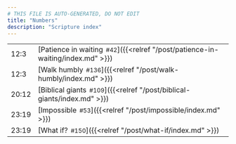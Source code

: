 ```yaml
---
# THIS FILE IS AUTO-GENERATED, DO NOT EDIT
title: "Numbers"
description: "Scripture index"
---
```


|  |  |
| --- | --- |
| 12:3 | [Patience in waiting<span style="font-size:smaller; padding-left:0.5em;">#42</span>]({{<relref "/post/patience-in-waiting/index.md" >}}) |
| 12:3 | [Walk humbly<span style="font-size:smaller; padding-left:0.5em;">#136</span>]({{<relref "/post/walk-humbly/index.md" >}}) |
| 20:12 | [Biblical giants<span style="font-size:smaller; padding-left:0.5em;">#109</span>]({{<relref "/post/biblical-giants/index.md" >}}) |
| 23:19 | [Impossible<span style="font-size:smaller; padding-left:0.5em;">#53</span>]({{<relref "/post/impossible/index.md" >}}) |
| 23:19 | [What if?<span style="font-size:smaller; padding-left:0.5em;">#150</span>]({{<relref "/post/what-if/index.md" >}}) |
